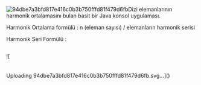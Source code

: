 ![94dbe7a3bfd817e416c0b3b750fffd81f479d6fb](https://github.com/salginerdi/Patika-Bootcamp-Hafta-2/assets/110611268/d9bf1450-46bc-45a1-98d1-5ab6ffe03458)Dizi elemanlarının harmonik ortalamasını bulan basit bir Java konsol uygulaması.

Harmonik Ortalama formülü : n (eleman sayısı) / elemanların harmonik serisi

Harmonik Seri Formülü :

![<svg xmlns:xlink="http://www.w3.org/1999/xlink" width="30.981ex" height="6.843ex" style="vertical-align: -3.005ex; margin-right: -0.204ex;" viewBox="0 -1652.5 13339.2 2946.1" role="img" focusable="false" xmlns="http://www.w3.org/2000/svg" aria-labelledby="MathJax-SVG-1-Title">
<title id="MathJax-SVG-1-Title">{\displaystyle \sum _{k=1}^{\infty }{\frac {1}{k}}=1+{\frac {1}{2}}+{\frac {1}{3}}+{\frac {1}{4}}+\cdots .\!}</title>
<defs aria-hidden="true">
<path stroke-width="1" id="E1-MJSZ2-2211" d="M60 948Q63 950 665 950H1267L1325 815Q1384 677 1388 669H1348L1341 683Q1320 724 1285 761Q1235 809 1174 838T1033 881T882 898T699 902H574H543H251L259 891Q722 258 724 252Q725 250 724 246Q721 243 460 -56L196 -356Q196 -357 407 -357Q459 -357 548 -357T676 -358Q812 -358 896 -353T1063 -332T1204 -283T1307 -196Q1328 -170 1348 -124H1388Q1388 -125 1381 -145T1356 -210T1325 -294L1267 -449L666 -450Q64 -450 61 -448Q55 -446 55 -439Q55 -437 57 -433L590 177Q590 178 557 222T452 366T322 544L56 909L55 924Q55 945 60 948Z"></path>
<path stroke-width="1" id="E1-MJMATHI-6B" d="M121 647Q121 657 125 670T137 683Q138 683 209 688T282 694Q294 694 294 686Q294 679 244 477Q194 279 194 272Q213 282 223 291Q247 309 292 354T362 415Q402 442 438 442Q468 442 485 423T503 369Q503 344 496 327T477 302T456 291T438 288Q418 288 406 299T394 328Q394 353 410 369T442 390L458 393Q446 405 434 405H430Q398 402 367 380T294 316T228 255Q230 254 243 252T267 246T293 238T320 224T342 206T359 180T365 147Q365 130 360 106T354 66Q354 26 381 26Q429 26 459 145Q461 153 479 153H483Q499 153 499 144Q499 139 496 130Q455 -11 378 -11Q333 -11 305 15T277 90Q277 108 280 121T283 145Q283 167 269 183T234 206T200 217T182 220H180Q168 178 159 139T145 81T136 44T129 20T122 7T111 -2Q98 -11 83 -11Q66 -11 57 -1T48 16Q48 26 85 176T158 471L195 616Q196 629 188 632T149 637H144Q134 637 131 637T124 640T121 647Z"></path>
<path stroke-width="1" id="E1-MJMAIN-3D" d="M56 347Q56 360 70 367H707Q722 359 722 347Q722 336 708 328L390 327H72Q56 332 56 347ZM56 153Q56 168 72 173H708Q722 163 722 153Q722 140 707 133H70Q56 140 56 153Z"></path>
<path stroke-width="1" id="E1-MJMAIN-31" d="M213 578L200 573Q186 568 160 563T102 556H83V602H102Q149 604 189 617T245 641T273 663Q275 666 285 666Q294 666 302 660V361L303 61Q310 54 315 52T339 48T401 46H427V0H416Q395 3 257 3Q121 3 100 0H88V46H114Q136 46 152 46T177 47T193 50T201 52T207 57T213 61V578Z"></path>
<path stroke-width="1" id="E1-MJMAIN-221E" d="M55 217Q55 305 111 373T254 442Q342 442 419 381Q457 350 493 303L507 284L514 294Q618 442 747 442Q833 442 888 374T944 214Q944 128 889 59T743 -11Q657 -11 580 50Q542 81 506 128L492 147L485 137Q381 -11 252 -11Q166 -11 111 57T55 217ZM907 217Q907 285 869 341T761 397Q740 397 720 392T682 378T648 359T619 335T594 310T574 285T559 263T548 246L543 238L574 198Q605 158 622 138T664 94T714 61T765 51Q827 51 867 100T907 217ZM92 214Q92 145 131 89T239 33Q357 33 456 193L425 233Q364 312 334 337Q285 380 233 380Q171 380 132 331T92 214Z"></path>
<path stroke-width="1" id="E1-MJMAIN-2B" d="M56 237T56 250T70 270H369V420L370 570Q380 583 389 583Q402 583 409 568V270H707Q722 262 722 250T707 230H409V-68Q401 -82 391 -82H389H387Q375 -82 369 -68V230H70Q56 237 56 250Z"></path>
<path stroke-width="1" id="E1-MJMAIN-32" d="M109 429Q82 429 66 447T50 491Q50 562 103 614T235 666Q326 666 387 610T449 465Q449 422 429 383T381 315T301 241Q265 210 201 149L142 93L218 92Q375 92 385 97Q392 99 409 186V189H449V186Q448 183 436 95T421 3V0H50V19V31Q50 38 56 46T86 81Q115 113 136 137Q145 147 170 174T204 211T233 244T261 278T284 308T305 340T320 369T333 401T340 431T343 464Q343 527 309 573T212 619Q179 619 154 602T119 569T109 550Q109 549 114 549Q132 549 151 535T170 489Q170 464 154 447T109 429Z"></path>
<path stroke-width="1" id="E1-MJMAIN-33" d="M127 463Q100 463 85 480T69 524Q69 579 117 622T233 665Q268 665 277 664Q351 652 390 611T430 522Q430 470 396 421T302 350L299 348Q299 347 308 345T337 336T375 315Q457 262 457 175Q457 96 395 37T238 -22Q158 -22 100 21T42 130Q42 158 60 175T105 193Q133 193 151 175T169 130Q169 119 166 110T159 94T148 82T136 74T126 70T118 67L114 66Q165 21 238 21Q293 21 321 74Q338 107 338 175V195Q338 290 274 322Q259 328 213 329L171 330L168 332Q166 335 166 348Q166 366 174 366Q202 366 232 371Q266 376 294 413T322 525V533Q322 590 287 612Q265 626 240 626Q208 626 181 615T143 592T132 580H135Q138 579 143 578T153 573T165 566T175 555T183 540T186 520Q186 498 172 481T127 463Z"></path>
<path stroke-width="1" id="E1-MJMAIN-34" d="M462 0Q444 3 333 3Q217 3 199 0H190V46H221Q241 46 248 46T265 48T279 53T286 61Q287 63 287 115V165H28V211L179 442Q332 674 334 675Q336 677 355 677H373L379 671V211H471V165H379V114Q379 73 379 66T385 54Q393 47 442 46H471V0H462ZM293 211V545L74 212L183 211H293Z"></path>
<path stroke-width="1" id="E1-MJMAIN-22EF" d="M78 250Q78 274 95 292T138 310Q162 310 180 294T199 251Q199 226 182 208T139 190T96 207T78 250ZM525 250Q525 274 542 292T585 310Q609 310 627 294T646 251Q646 226 629 208T586 190T543 207T525 250ZM972 250Q972 274 989 292T1032 310Q1056 310 1074 294T1093 251Q1093 226 1076 208T1033 190T990 207T972 250Z"></path>
<path stroke-width="1" id="E1-MJMAIN-2E" d="M78 60Q78 84 95 102T138 120Q162 120 180 104T199 61Q199 36 182 18T139 0T96 17T78 60Z"></path>
</defs>
<g stroke="currentColor" fill="currentColor" stroke-width="0" transform="matrix(1 0 0 -1 0 0)" aria-hidden="true">
 <use xlink:href="#E1-MJSZ2-2211" x="0" y="0"></use>
<g transform="translate(85,-1110)">
 <use transform="scale(0.707)" xlink:href="#E1-MJMATHI-6B" x="0" y="0"></use>
 <use transform="scale(0.707)" xlink:href="#E1-MJMAIN-3D" x="521" y="0"></use>
 <use transform="scale(0.707)" xlink:href="#E1-MJMAIN-31" x="1300" y="0"></use>
</g>
 <use transform="scale(0.707)" xlink:href="#E1-MJMAIN-221E" x="521" y="1627"></use>
<g transform="translate(1611,0)">
<g transform="translate(120,0)">
<rect stroke="none" width="641" height="60" x="0" y="220"></rect>
 <use xlink:href="#E1-MJMAIN-31" x="70" y="676"></use>
 <use xlink:href="#E1-MJMATHI-6B" x="60" y="-715"></use>
</g>
</g>
 <use xlink:href="#E1-MJMAIN-3D" x="2770" y="0"></use>
 <use xlink:href="#E1-MJMAIN-31" x="3826" y="0"></use>
 <use xlink:href="#E1-MJMAIN-2B" x="4549" y="0"></use>
<g transform="translate(5550,0)">
<g transform="translate(120,0)">
<rect stroke="none" width="620" height="60" x="0" y="220"></rect>
 <use xlink:href="#E1-MJMAIN-31" x="60" y="676"></use>
 <use xlink:href="#E1-MJMAIN-32" x="60" y="-687"></use>
</g>
</g>
 <use xlink:href="#E1-MJMAIN-2B" x="6632" y="0"></use>
<g transform="translate(7633,0)">
<g transform="translate(120,0)">
<rect stroke="none" width="620" height="60" x="0" y="220"></rect>
 <use xlink:href="#E1-MJMAIN-31" x="60" y="676"></use>
 <use xlink:href="#E1-MJMAIN-33" x="60" y="-686"></use>
</g>
</g>
 <use xlink:href="#E1-MJMAIN-2B" x="8716" y="0"></use>
<g transform="translate(9717,0)">
<g transform="translate(120,0)">
<rect stroke="none" width="620" height="60" x="0" y="220"></rect>
 <use xlink:href="#E1-MJMAIN-31" x="60" y="676"></use>
 <use xlink:href="#E1-MJMAIN-34" x="60" y="-698"></use>
</g>
</g>
 <use xlink:href="#E1-MJMAIN-2B" x="10799" y="0"></use>
 <use xlink:href="#E1-MJMAIN-22EF" x="11800" y="0"></use>
 <use xlink:href="#E1-MJMAIN-2E" x="13139" y="0"></use>
</g>
</svg>Uploading 94dbe7a3bfd817e416c0b3b750fffd81f479d6fb.svg…]()
